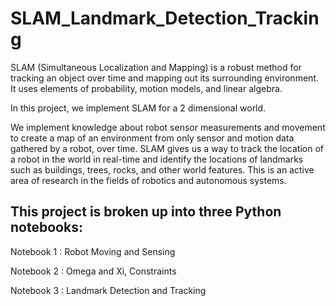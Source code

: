 # SLAM_Landmark_Detection_Tracking

SLAM (Simultaneous Localization and Mapping) is a robust method for tracking an object over time and mapping out its surrounding environment.
It uses elements of probability, motion models, and linear algebra.

In this project, we implement SLAM for a 2 dimensional world. 

We implement knowledge about robot sensor measurements and movement to create a map of an environment from only sensor and motion data gathered by a robot, over time. 
SLAM gives us a way to track the location of a robot in the world in real-time and identify the locations of landmarks such as buildings, trees, rocks, and other world features. 
This is an active area of research in the fields of robotics and autonomous systems.

## This project is broken up into three Python notebooks:

Notebook 1 : Robot Moving and Sensing

Notebook 2 : Omega and Xi, Constraints

Notebook 3 : Landmark Detection and Tracking
